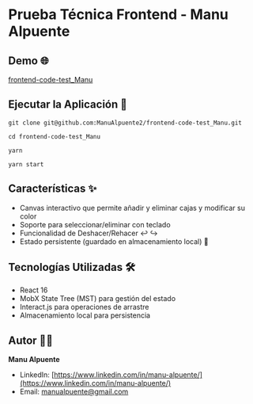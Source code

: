 # Prueba Técnica Frontend - Manu Alpuente

## Demo 🌐

[frontend-code-test_Manu](https://manualpuente2.github.io/frontend-code-test_Manu/build/)

## Ejecutar la Aplicación 🚀

```
git clone git@github.com:ManuAlpuente2/frontend-code-test_Manu.git
```

```
cd frontend-code-test_Manu
```

```
yarn
```

```
yarn start
```

## Características ✨

- Canvas interactivo que permite añadir y eliminar cajas y modificar su color
- Soporte para seleccionar/eliminar con teclado
- Funcionalidad de Deshacer/Rehacer ↩️ ↪️
- Estado persistente (guardado en almacenamiento local) 💾

## Tecnologías Utilizadas 🛠️

- React 16
- MobX State Tree (MST) para gestión del estado
- Interact.js para operaciones de arrastre
- Almacenamiento local para persistencia

## Autor 👨‍💻

**Manu Alpuente**

- LinkedIn: [https://www.linkedin.com/in/manu-alpuente/](https://www.linkedin.com/in/manu-alpuente/)
- Email: [manualpuente@gmail.com](mailto:manualpuente@gmail.com)
